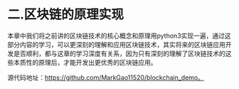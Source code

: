 # 二.区块链的原理实现
本章中我们将之前讲的区块链技术的核心概念和原理用python3实现一遍，通过这部分内容的学习，可以更深刻的理解和应用区块链技术，其实将来的区块链应用开发是否顺利，都与这章的学习深度有关系，因为只有深刻的理解了区块链技术的这些本质性的原理后，才能开发出更优秀的区块链应用。

源代码地址：https://github.com/MarkGao11520/blockchain_demo。